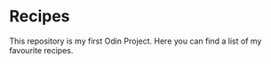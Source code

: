 # Recipes

This repository is my first Odin Project. Here you can find a list of my favourite recipes.